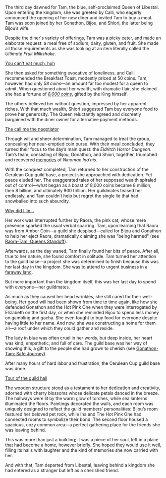 The third day dawned for Tam, the blue, self-proclaimed Queen of Libestal. Upon entering the kingdom, she was greeted by Calli, who eagerly announced the opening of her new diner and invited Tam to buy a meal. Tam was soon joined by her Gonathon, Bijou, and Shiori, the latter being Bijou’s wife.

Despite the diner's variety of offerings, Tam was a picky eater, and made an elaborate request: a meal free of sodium, dairy, gluten, and fruit. She made all those requirements as she was looking at an item literally called the *Ultimate Fruit Milkshake*.

[You can't eat much, huh](#embed:https://www.youtube.com/live/JcRcTRedS_8?feature=shared\&t=857)

She then asked for something evocative of loneliness, and Calli recommended the Breakfast Toast, modestly priced at 50 coins. Tam, however, had only *58 coins*—an amount far too modest for a queen to admit. When questioned about her wealth, with dramatic flair, she claimed she had a fortune of *[8,000 coins](https://www.youtube.com/live/JcRcTRedS_8?feature=shared\&t=945)*, gifted by the King himself.

The others believed her without question, impressed by her apparent riches. With that much wealth, Shiori suggested Tam buy everyone food to prove her generosity. The Queen reluctantly agreed and discreetly bargained with the diner owner for alternative payment methods.

[The call me the negotiator](#embed:https://www.youtube.com/embed/JcRcTRedS_8?si=cZLEVV6TMpfpT6pL\&start=1631)

Through wit and sheer determination, Tam managed to treat the group, concealing her near-emptied coin purse. With their meal concluded, they turned their focus to the day’s main quest: the *Eldritch Horror Dungeon*. Tam’s team, consisting of Bijou, Gonathon, and Shiori, together, triumphed and recovered [memories](https://www.youtube.com/live/JcRcTRedS_8?feature=shared\&t=2670) of *Ninomae Ina’nis*.

With the conquest completed, Tam returned to her construction of the Cerulean Cup guild base, a project she approached with dedication. Yet peace eluded her. The exaggerated tales of her supposed wealth spiraled out of control—what began as a boast of 8,000 coins became 8 million, then 8 billion, and ultimately 800 trillion. Her guildmates teased her endlessly, and Tam couldn’t help but regret the single lie that had snowballed into such absurdity.

[Why did I lie...](#embed:https://www.youtube.com/live/JcRcTRedS_8?feature=shared\&t=4242)

Her work was interrupted further by Raora, the pink cat, whose mere presence sparked the usual verbal sparring. Tam, upon learning that Raora was from Amber Coin—a guild she despised—called for Bijou and Gonathon to help her eject Raora, dramatically claiming she was "being harmed" (see [Raora-Tam: Queens Standoff](#edge:raora-panthera-tam-gandr-right-2-top-1)).

Afterwards, as the day waned, Tam finally found her bits of peace. After all, true to her nature, she found comfort in solitude. Tam turned her attention to the guild base—a project she was determined to finish because this was her last day in the kingdom. She was to attend to urgent business in a [faraway land](https://www.youtube.com/live/JcRcTRedS_8?feature=shared\&t=12460).

But more important than the kingdom itself, this was her last day to spend with everyone—her guildmates.

As much as they caused her head wrinkles, she still cared for their well-being. Her good will had been shown from time to time again, like how she defended Gonathon and the Hot Pink One when they were interrogated by Elizabeth on the first day, or when she reminded Bijou to spend less money on gambling and gacha. She even fought to buy food for everyone despite having little to her name. And now, she was constructing a home for them all—a roof under which they could gather and reside.

The lady in blue was often cruel in her words, but deep inside, her heart was kind, empathetic, and full of care. The guild base was her way of showing this, a gift to the people she had grown to cherish (see [Gonathon-Tam: Safe Journey](#edge:gonathon-g-tam-gandr-bottom-2-left-2)).

After many hours of hard labor and frustration, the Cerulean Cup guild base was done.

[Tour of the guild hall](#embed:https://www.youtube.com/embed/JcRcTRedS_8?si=BpLFAukBwLvo_GEc\&start=19012)

The wooden structure stood as a testament to her dedication and creativity, adorned with cherry blossoms whose delicate petals danced in the breeze. The hallways were lit by the warm glow of torches, while sea lanterns illuminated the floors. Paintings decorated the walls, and each room was uniquely designed to reflect the guild members’ personalities: Bijou’s room featured her beloved pet rock, while Ina and The Hot Pink One had connected rooms to symbolize their bond. The second floor housed a spacious, cozy common area—a perfect gathering place for the friends she was leaving behind.

This was more than just a building; it was a piece of her soul, left in a place that had become a home, however briefly. She hoped they would use it well, filling its halls with laughter and the kind of memories she now carried with her.

And with that, Tam departed from Libestal, leaving behind a kingdom she had entered as a stranger but left as a cherished friend.
